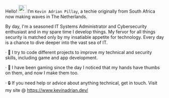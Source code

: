 Hello! <img src = "https://raw.githubusercontent.com/nixin72/nixin72/master/wave.gif" height="25" width="25" > </h1> I’m `Kevin Adrian Pillay`, a techie originally from South Africa now making waves in The Netherlands. 

By day, I'm a seasoned IT Systems Administrator and Cybersecurity enthusiast and in my spare time I develop things. 
My fervor for all things security is matched only by my insatiable appetite for technology. Every day is a chance to dive deeper into the vast sea of IT. 

  · 🎒 I try to code different projects to improve my technical and security skills, including game and app development.
  
  · 👾 I have been gaming since the day I noticed that my hands have thumbs on them, and now I make them too.
  
  · 🔒 If you need help or advice about anything technical, get in touch. Visit my site @ https://www.kevinadrian.dev/
